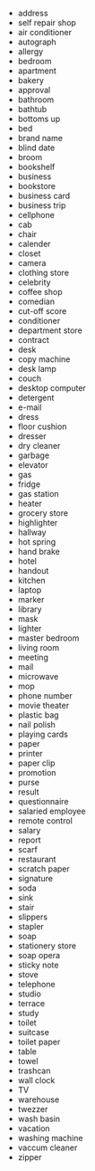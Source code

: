 - address
- self repair shop
- air conditioner
- autograph
- allergy
- bedroom
- apartment
- bakery
- approval
- bathroom
- bathtub
- bottoms up
- bed
- brand name
- blind date
- broom
- bookshelf
- business
- bookstore
- business card
- business trip
- cellphone
- cab
- chair
- calender
- closet
- camera
- clothing store
- celebrity
- coffee shop
- comedian
- cut-off score
- conditioner
- department store
- contract
- desk
- copy machine
- desk lamp
- couch
- desktop computer
- detergent
- e-mail
- dress
- floor cushion
- dresser
- dry cleaner
- garbage
- elevator
- gas
- fridge
- gas station
- heater
- grocery store
- highlighter
- hallway
- hot spring
- hand brake
- hotel
- handout
- kitchen
- laptop
- marker
- library
- mask
- lighter
- master bedroom
- living room
- meeting
- mail
- microwave
- mop
- phone number
- movie theater
- plastic bag
- nail polish
- playing cards
- paper
- printer
- paper clip
- promotion
- purse
- result
- questionnaire
- salaried employee
- remote control
- salary
- report
- scarf
- restaurant
- scratch paper
- signature
- soda
- sink
- stair
- slippers
- stapler
- soap
- stationery store
- soap opera
- sticky note
- stove
- telephone
- studio
- terrace
- study
- toilet
- suitcase
- toilet paper
- table
- towel
- trashcan
- wall clock
- TV
- warehouse
- twezzer
- wash basin
- vacation
- washing machine
- vaccum cleaner
- zipper
